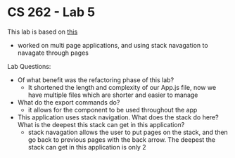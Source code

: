 # CS 262 - Lab 5

This lab is based on [this](https://cs.calvin.edu/courses/cs/262/kvlinden/05design/lab.html)

* worked on multi page applications, and using stack navagation to navagate through pages 

Lab Questions:
* Of what benefit was the refactoring phase of this lab?
  * It shortened the length and complexity of our App.js file, now we have multiple files which are shorter and easier to manage
* What do the export commands do?
  * it allows for the component to be used throughout the app
* This application uses stack navigation. What does the stack do here? What is the deepest this stack can get in this application?
  * stack navagation allows the user to put pages on the stack, and then go back to previous pages with the back arrow.  The deepest the stack can get in this application is only 2
